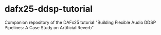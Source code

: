 # dafx25-ddsp-tutorial
Companion repository of the DAFx25 tutorial "Building Flexible Audio DDSP Pipelines: A Case Study on Artificial Reverb" 
